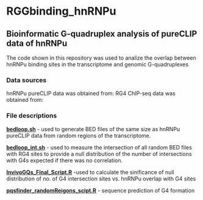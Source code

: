 # RGGbinding_hnRNPu
## Bioinformatic G-quadruplex analysis of pureCLIP data of hnRNPu
   The code shown in this repository was used to analize the overlap between hnRNPu binding sites in the transcriptome and genomic G-quadruplexes

### Data sources
hnRNPu pureCLIP data was obtained from:
RG4 ChIP-seq data was obtained from:

### File descriptions
[**bedloop.sh**](https://github.com/bateyLab/RGGbinding_hnRNPu/blob/main/bedloop.sh) - used to generate BED files of the same size as hnRNPu pureCLIP data from random regions of the transcriptome.

[**bedloop_int.sh**](https://github.com/bateyLab/RGGbinding_hnRNPu/blob/main/bedloop_int.sh) - used to measure the intersection of all random BED files with RG4 sites to provide a null distribution of the number of intersections with G4s expected if there was no correlation.

[**InvivoGQs_Final_Script.R**](https://github.com/bateyLab/RGGbinding_hnRNPu/blob/main/InvivoGQs_Final_Script.R) -used to calculate the sinificance of null distribution of no. of G4 intersection sites vs. hnRNPu overlap with G4 sites

[**pqsfinder_randomReigons_scipt.R**](https://github.com/bateyLab/RGGbinding_hnRNPu/blob/main/pqsfinder_randomReigons_scipt.R) - sequence prediction of G4 formation 
